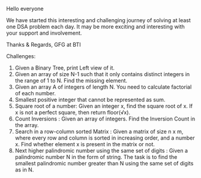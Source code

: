 Hello everyone 

We have started this interesting and challenging journey of solving at least one DSA problem each day.
It may be more exciting and interesting with your support and involvement.

Thanks & Regards,
GFG at BTI

Challenges:
1. Given a Binary Tree, print Left view of it. 
2. Given an array of size N-1 such that it only contains distinct integers in the range of 1 to N. Find the missing element.
3. Given an array A of integers of length N. You need to calculate factorial of each number.
4. Smallest positive integer that cannot be represented as sum.
5. Square root of a number: Given an integer x, find the square root of x. If x is not a perfect square, then return floor(√x).
6. Count Inversions : Given an array of integers. Find the Inversion Count in the array. 
7. Search in a row-column sorted Matrix : Given a matrix of size n x m, where every row and column is sorted in increasing order, and a number x. Find whether element x is present    in the matrix or not.
8. Next higher palindromic number using the same set of digits : Given a palindromic number N in the form of string. The task is to find the smallest palindromic number greater      than N using the same set of digits as in N.
